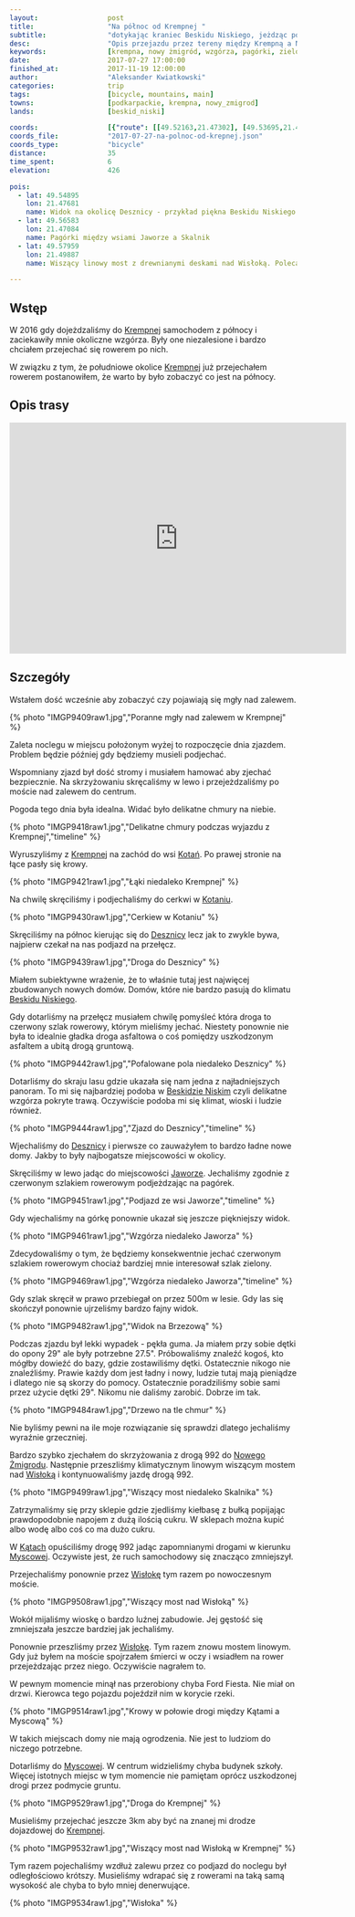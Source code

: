 ```yaml
---
layout:                 post
title:                  "Na północ od Krempnej "
subtitle:               "dotykając kraniec Beskidu Niskiego, jeżdząc po najpiękniejszych wzgórzach w okolicy"
desc:                   "Opis przejazdu przez tereny między Krempną a Nowym Żmigrodem, są tam bardzo malownicze wzgórza. Powrót przez Myscową terenami, gdzie ogrodzenie domu nie jest koniecznością."
keywords:               [krempna, nowy żmigród, wzgórza, pagórki, zielone]
date:                   2017-07-27 17:00:00
finished_at:            2017-11-19 12:00:00
author:                 "Aleksander Kwiatkowski"
categories:             trip
tags:                   [bicycle, mountains, main]
towns:                  [podkarpackie, krempna, nowy_zmigrod]
lands:                  [beskid_niski]

coords:                 [{"route": [[49.52163,21.47302], [49.53695,21.46401], [49.55310,21.48470], [49.56290,21.46332], [49.56519,21.46281], [49.57944,21.47139], [49.58016,21.49920], [49.56880,21.51920], [49.55684,21.52478], [49.55761,21.53577], [49.54447,21.55199], [49.52810,21.55516], [49.51929,21.54323], [49.50469,21.53637]], "type": "bicycle"}]
coords_file:            "2017-07-27-na-polnoc-od-krepnej.json"
coords_type:            "bicycle"
distance:               35
time_spent:             6
elevation:              426

pois:
  - lat: 49.54895
    lon: 21.47681
    name: Widok na okolicę Desznicy - przykład piękna Beskidu Niskiego  
  - lat: 49.56583
    lon: 21.47084
    name: Pagórki między wsiami Jaworze a Skalnik
  - lat: 49.57959
    lon: 21.49887  
    name: Wiszący linowy most z drewnianymi deskami nad Wisłoką. Polecam przejść każdemu.

---
```


[wiki-krempna]: https://pl.wikipedia.org/wiki/Krempna
[wiki-kotan]: https://pl.wikipedia.org/wiki/Kota%C5%84
[wiki-desznica]: https://pl.wikipedia.org/wiki/Desznica
[wiki-beskid-niski]: https://pl.wikipedia.org/wiki/Beskid_Niski
[wiki-jaworze]: https://pl.wikipedia.org/wiki/Jaworze_(wojew%C3%B3dztwo_podkarpackie)
[wiki-nowy-zmigrod]: https://pl.wikipedia.org/wiki/Nowy_%C5%BBmigr%C3%B3d
[wiki-wisloka]: https://pl.wikipedia.org/wiki/Wis%C5%82oka
[wiki-katy]: https://pl.wikipedia.org/wiki/K%C4%85ty_(wojew%C3%B3dztwo_podkarpackie)
[wiki-myscowa]: https://pl.wikipedia.org/wiki/Myscowa

Wstęp
-----

W 2016 gdy dojeżdzaliśmy do [Krempnej][wiki-krempna] samochodem z północy
i zaciekawiły mnie okoliczne wzgórza. Były one niezalesione i bardzo chciałem
przejechać się rowerem po nich.

W związku z tym, że południowe okolice [Krempnej][wiki-krempna] już przejechałem
rowerem postanowiłem, że warto by było zobaczyć co jest na północy.

Opis trasy
----------

<iframe height='405' width='590' frameborder='0' allowtransparency='true' scrolling='no' src='https://www.strava.com/activities/1104024533/embed/b3918948ba7caf2191d4a4aced08d9361ffc9f8e'></iframe>

Szczegóły
---------

Wstałem dość wcześnie aby zobaczyć czy pojawiają się mgły nad zalewem.

{% photo "IMGP9409raw1.jpg","Poranne mgły nad zalewem w Krempnej" %}

Zaleta noclegu w miejscu położonym wyżej to rozpoczęcie dnia zjazdem. Problem będzie później
gdy będziemy musieli podjechać.

Wspomniany zjazd był dość stromy i musiałem hamować aby zjechać bezpiecznie.
Na skrzyżowaniu skręcaliśmy w lewo i przejeżdzaliśmy po moście nad zalewem
do centrum.

Pogoda tego dnia była idealna. Widać było delikatne chmury na niebie.

{% photo "IMGP9418raw1.jpg","Delikatne chmury podczas wyjazdu z Krempnej","timeline" %}

Wyruszyliśmy z [Krempnej][wiki-krempna] na zachód do wsi [Kotań][wiki-kotan].
Po prawej stronie na łące pasły się krowy.

{% photo "IMGP9421raw1.jpg","Łąki niedaleko Krempnej" %}

Na chwilę skręciliśmy i podjechaliśmy do cerkwi w [Kotaniu][wiki-kotan].

{% photo "IMGP9430raw1.jpg","Cerkiew w Kotaniu" %}

Skręciliśmy na północ kierując się do [Desznicy][wiki-desznica] lecz jak to
zwykle bywa, najpierw czekał na nas podjazd na przełęcz.

{% photo "IMGP9439raw1.jpg","Droga do Desznicy" %}

Miałem subiektywne wrażenie, że to właśnie tutaj jest najwięcej
zbudowanych nowych domów. Domów, które nie bardzo pasują do klimatu
[Beskidu Niskiego][wiki-beskid-niski].

Gdy dotarliśmy na przełęcz musiałem chwilę pomyśleć która droga to czerwony
szlak rowerowy, którym mieliśmy jechać. Niestety ponownie nie była to
idealnie gładka droga asfaltowa o coś pomiędzy uszkodzonym asfaltem a
ubitą drogą gruntową.

{% photo "IMGP9442raw1.jpg","Pofalowane pola niedaleko Desznicy" %}

Dotarliśmy do skraju lasu gdzie ukazała się nam jedna z najładniejszych
panoram. To mi się najbardziej podoba w [Beskidzie Niskim][wiki-beskid-niski]
czyli delikatne wzgórza pokryte trawą. Oczywiście podoba mi się klimat, wioski i ludzie
również.

{% photo "IMGP9444raw1.jpg","Zjazd do Desznicy","timeline" %}

Wjechaliśmy do [Desznicy][wiki-desznica] i pierwsze co zauważyłem to
bardzo ładne nowe domy. Jakby to były najbogatsze miejscowości w okolicy.

Skręciliśmy w lewo jadąc do miejscowości [Jaworze][wiki-jaworze].
Jechaliśmy zgodnie z czerwonym szlakiem rowerowym podjeżdzając na pagórek.

{% photo "IMGP9451raw1.jpg","Podjazd ze wsi Jaworze","timeline" %}

Gdy wjechaliśmy na górkę ponownie ukazał się jeszcze piękniejszy widok.

{% photo "IMGP9461raw1.jpg","Wzgórza niedaleko Jaworza" %}

Zdecydowaliśmy o tym, że będziemy konsekwentnie jechać czerwonym szlakiem
rowerowym chociaż bardziej mnie interesował szlak zielony.

{% photo "IMGP9469raw1.jpg","Wzgórza niedaleko Jaworza","timeline" %}

Gdy szlak skręcił w prawo przebiegał on przez 500m w lesie. Gdy las się
skończył ponownie ujrzeliśmy bardzo fajny widok.

{% photo "IMGP9482raw1.jpg","Widok na Brzezową" %}

Podczas zjazdu był lekki wypadek - pękła guma. Ja miałem przy sobie dętki do
opony 29" ale były potrzebne 27.5". Próbowaliśmy znaleźć kogoś, kto mógłby
dowieźć do bazy, gdzie zostawiliśmy dętki. Ostatecznie nikogo nie znaleźliśmy.
Prawie każdy dom jest ładny i nowy, ludzie tutaj mają pieniądze i dlatego nie są
skorzy do pomocy. Ostatecznie poradziliśmy sobie sami przez użycie
dętki 29". Nikomu nie daliśmy zarobić. Dobrze im tak.

{% photo "IMGP9484raw1.jpg","Drzewo na tle chmur" %}

Nie byliśmy pewni na ile moje rozwiązanie się sprawdzi dlatego jechaliśmy
wyraźnie grzeczniej.

Bardzo szybko zjechałem do skrzyżowania z drogą 992 do
[Nowego Żmigrodu][wiki-nowy-zmigrod]. Następnie przeszliśmy klimatycznym
linowym wiszącym mostem nad [Wisłoką][wiki-wisloka] i kontynuowaliśmy
jazdę drogą 992.

{% photo "IMGP9499raw1.jpg","Wiszący most niedaleko Skalnika" %}

Zatrzymaliśmy się przy sklepie gdzie zjedliśmy kiełbasę z bułką popijając
prawdopodobnie napojem z dużą ilością cukru. W sklepach można kupić albo wodę
albo coś co ma dużo cukru.

W [Kątach][wiki-katy] opuściliśmy drogę 992 jadąc zapomnianymi drogami
w kierunku [Myscowej][wiki-myscowa]. Oczywiste jest, że ruch samochodowy
się znacząco zmniejszył.

Przejechaliśmy ponownie przez [Wisłokę][wiki-wisloka] tym razem po
nowoczesnym moście.

{% photo "IMGP9508raw1.jpg","Wiszący most nad Wisłoką" %}

Wokół mijaliśmy wioskę o bardzo luźnej zabudowie. Jej gęstość się zmniejszała
jeszcze bardziej jak jechaliśmy.

Ponownie przeszliśmy przez [Wisłokę][wiki-wisloka]. Tym razem znowu mostem linowym.
Gdy już byłem na moście spojrzałem śmierci w oczy i wsiadłem na rower
przejeżdzając przez niego. Oczywiście nagrałem to.

W pewnym momencie minął nas przerobiony chyba Ford Fiesta. Nie miał on drzwi.
Kierowca tego pojazdu pojeździł nim w korycie rzeki.

{% photo "IMGP9514raw1.jpg","Krowy w połowie drogi między Kątami a Myscową" %}

W takich miejscach domy nie mają ogrodzenia. Nie jest to ludziom do niczego
potrzebne.

Dotarliśmy do [Myscowej][wiki-myscowa]. W centrum widzieliśmy chyba
budynek szkoły. Więcej istotnych miejsc w tym momencie nie pamiętam
oprócz uszkodzonej drogi przez podmycie gruntu.

{% photo "IMGP9529raw1.jpg","Droga do Krempnej" %}

Musieliśmy przejechać jeszcze 3km aby być na znanej mi drodze dojazdowej
do [Krempnej][wiki-krempna].

{% photo "IMGP9532raw1.jpg","Wiszący most nad Wisłoką w Krempnej" %}

Tym razem pojechaliśmy wzdłuż zalewu przez co podjazd do noclegu był odległościowo
krótszy. Musieliśmy wdrapać się z rowerami na taką samą wysokość ale chyba
to było mniej denerwujące.

{% photo "IMGP9534raw1.jpg","Wisłoka" %}
